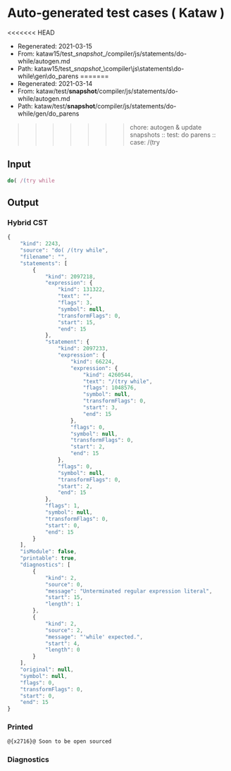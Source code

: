 # Auto-generated test cases ( Kataw )
<<<<<<< HEAD
- Regenerated: 2021-03-15
- From: kataw15/test\__snapshot__/compiler/js/statements/do-while/autogen.md
- Path: kataw15/test\__snapshot__\compiler\js\statements\do-while\gen\do_parens
=======
- Regenerated: 2021-03-14
- From: kataw/test/__snapshot__/compiler/js/statements/do-while/autogen.md
- Path: kataw/test/__snapshot__/compiler/js/statements/do-while/gen/do_parens
>>>>>>> chore: autogen & update snapshots
> :: test: do parens
> :: case: /(try
## Input

`````js
do( /(try while
`````

## Output

### Hybrid CST

```javascript
{
    "kind": 2243,
    "source": "do( /(try while",
    "filename": "",
    "statements": [
        {
            "kind": 2097218,
            "expression": {
                "kind": 131322,
                "text": "",
                "flags": 3,
                "symbol": null,
                "transformFlags": 0,
                "start": 15,
                "end": 15
            },
            "statement": {
                "kind": 2097233,
                "expression": {
                    "kind": 66224,
                    "expression": {
                        "kind": 4260544,
                        "text": "/(try while",
                        "flags": 1048576,
                        "symbol": null,
                        "transformFlags": 0,
                        "start": 3,
                        "end": 15
                    },
                    "flags": 0,
                    "symbol": null,
                    "transformFlags": 0,
                    "start": 2,
                    "end": 15
                },
                "flags": 0,
                "symbol": null,
                "transformFlags": 0,
                "start": 2,
                "end": 15
            },
            "flags": 1,
            "symbol": null,
            "transformFlags": 0,
            "start": 0,
            "end": 15
        }
    ],
    "isModule": false,
    "printable": true,
    "diagnostics": [
        {
            "kind": 2,
            "source": 0,
            "message": "Unterminated regular expression literal",
            "start": 15,
            "length": 1
        },
        {
            "kind": 2,
            "source": 2,
            "message": "'while' expected.",
            "start": 4,
            "length": 0
        }
    ],
    "original": null,
    "symbol": null,
    "flags": 0,
    "transformFlags": 0,
    "start": 0,
    "end": 15
}
```

### Printed

```javascript
@{x2716}@ Soon to be open sourced
```

### Diagnostics

```javascript

```

